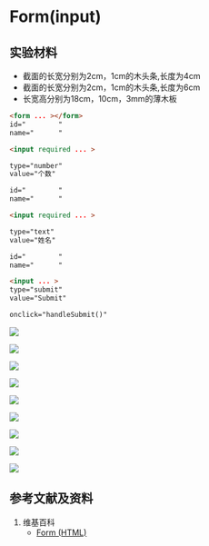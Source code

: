 # Form(input)

## 实验材料

- 截面的长宽分别为2cm，1cm的木头条,长度为4cm
- 截面的长宽分别为2cm，1cm的木头条,长度为6cm
- 长宽高分别为18cm，10cm，3mm的薄木板

```html
<form ... ></form>
id="		"
name="		"
```

```html
<input required ... >

type="number"
value="个数"

id="		"
name="		"
```

```html
<input required ... >

type="text"
value="姓名"

id="		"
name="		"
```

```html
<input ... >
type="submit"
value="Submit"

onclick="handleSubmit()"
```

![](/images/章6-用实体模型表达网站开发前端的基本组件/Form(input)/input01.jpg)

![](/images/章6-用实体模型表达网站开发前端的基本组件/Form(input)/input02.jpg)

![](/images/章6-用实体模型表达网站开发前端的基本组件/Form(input)/input-option01.jpg)

![](/images/章6-用实体模型表达网站开发前端的基本组件/Form(input)/input-option02.jpg)

![](/images/章6-用实体模型表达网站开发前端的基本组件/Form(input)/input-submit01.jpg)

![](/images/章6-用实体模型表达网站开发前端的基本组件/Form(input)/input-submit02.jpg)

![](/images/章6-用实体模型表达网站开发前端的基本组件/Form(input)/input-function01.jpg)

![](/images/章6-用实体模型表达网站开发前端的基本组件/Form(input)/form01.jpg)

![](/images/章6-用实体模型表达网站开发前端的基本组件/Form(input)/form02.jpg)

## 参考文献及资料

1. 维基百科
	- [Form (HTML)](https://en.wikipedia.org/wiki/Form_(HTML)) 